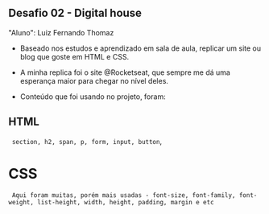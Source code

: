 ## Desafio 02 - Digital house

"Aluno": Luiz Fernando Thomaz

- Baseado nos estudos e aprendizado em sala de aula, replicar um site ou blog que goste em HTML e CSS.

- A minha replica foi o site @Rocketseat, que sempre me dá uma esperança maior para chegar no nível deles.

- Conteúdo que foi usando no projeto, foram:

## HTML
` section, h2, span, p, form, input, button`,
# CSS
` Aqui foram muitas, porém mais usadas - font-size, font-family, font-weight, list-height, width, height, padding, margin e etc`